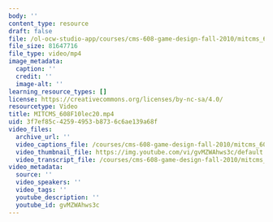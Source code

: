 ```yaml
---
body: ''
content_type: resource
draft: false
file: /ol-ocw-studio-app/courses/cms-608-game-design-fall-2010/mitcms_608f10lec20_360p_16_9.mp4
file_size: 81647716
file_type: video/mp4
image_metadata:
  caption: ''
  credit: ''
  image-alt: ''
learning_resource_types: []
license: https://creativecommons.org/licenses/by-nc-sa/4.0/
resourcetype: Video
title: MITCMS_608F10lec20.mp4
uid: 3f7ef85c-4259-4953-b873-6c6ae139a68f
video_files:
  archive_url: ''
  video_captions_file: /courses/cms-608-game-design-fall-2010/mitcms_608f10lec20_captions.vtt
  video_thumbnail_file: https://img.youtube.com/vi/gvMZWAhws3c/default.jpg
  video_transcript_file: /courses/cms-608-game-design-fall-2010/mitcms_608f10lec20_transcript.pdf
video_metadata:
  source: ''
  video_speakers: ''
  video_tags: ''
  youtube_description: ''
  youtube_id: gvMZWAhws3c
---
```

